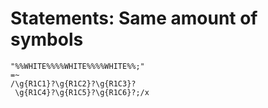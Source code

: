 # Statements: Same amount of symbols

<!-- %% svg-grid: code -->

~~~~
"%%WHITE%%%%WHITE%%%%WHITE%%;"
=~
/\g{R1C1}?\g{R1C2}?\g{R1C3}?
 \g{R1C4}?\g{R1C5}?\g{R1C6}?;/x
~~~~
